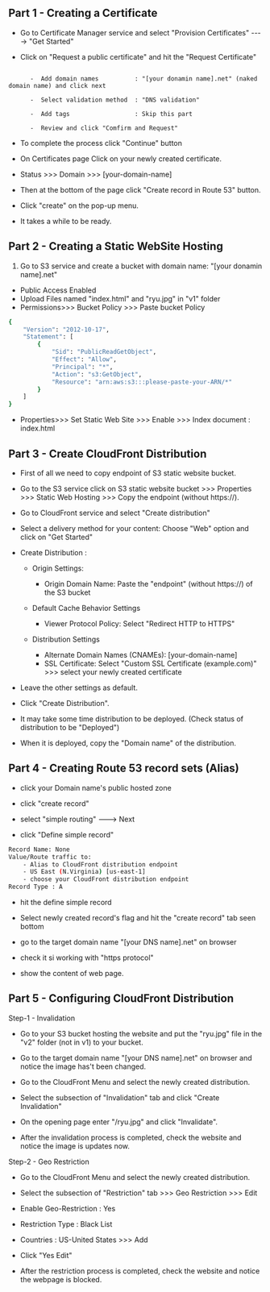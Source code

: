 ## Part 1 - Creating a Certificate 

- Go to Certificate Manager service and select "Provision Certificates" ----> "Get Started"

- Click on "Request a public certificate" and hit the "Request Certificate"

```text

      -  Add domain names          : "[your donamin name].net" (naked domain name) and click next

      -  Select validation method  : "DNS validation"
  
      -  Add tags                  : Skip this part
  
      -  Review and click "Comfirm and Request"
```

-  To complete the  process click "Continue" button

-  On Certificates page Click on your newly created certificate.

-  Status >>> Domain >>> [your-domain-name]

-  Then at the bottom of the page click "Create record in Route 53" button.

-  Click "create" on the pop-up menu.

-  It takes a while to be ready.  

## Part 2 - Creating a Static WebSite Hosting 

1. Go to S3 service and create a bucket with domain name: "[your donamin name].net"
  - Public Access Enabled
  - Upload Files named "index.html" and "ryu.jpg" in "v1" folder
  - Permissions>>> Bucket Policy >>> Paste bucket Policy
```bash
{
    "Version": "2012-10-17",
    "Statement": [
        {
            "Sid": "PublicReadGetObject",
            "Effect": "Allow",
            "Principal": "*",
            "Action": "s3:GetObject",
            "Resource": "arn:aws:s3:::please-paste-your-ARN/*"
        }
    ]
}
```
  - Properties>>> Set Static Web Site >>> Enable >>> Index document : index.html 
 
 ## Part 3 - Create CloudFront Distribution 

- First of all we need to copy endpoint of S3 static website bucket.

- Go to the S3 service click on S3 static website bucket >>> Properties >>> Static Web Hosting >>> Copy the endpoint (without https://).

- Go to CloudFront service and select "Create distribution"

- Select a delivery method for your content: Choose "Web" option and click on "Get Started"
- Create Distribution : 
  - Origin Settings: 
      - Origin Domain Name: Paste the "endpoint" (without https://) of the S3 bucket
  - Default Cache Behavior Settings
      - Viewer Protocol Policy: Select "Redirect HTTP to HTTPS"
   
  - Distribution Settings
      - Alternate Domain Names (CNAMEs): [your-domain-name]
      - SSL Certificate: Select "Custom SSL Certificate (example.com)" >>> select your newly created certificate

- Leave the other settings as default.

- Click "Create Distribution".

- It may take some time distribution to be deployed. (Check status of distribution to be "Deployed")

- When it is deployed, copy the "Domain name" of the distribution. 

## Part 4 - Creating Route 53 record sets (Alias)

- click your Domain name's public hosted zone

- click "create record"

- select "simple routing" ---> Next

- click "Define simple record"

```bash
Record Name: None
Value/Route traffic to: 
    - Alias to CloudFront distribution endpoint
    - US East (N.Virginia) [us-east-1]
    - choose your CloudFront distribution endpoint
Record Type : A
```

- hit the define simple record

- Select newly created record's flag and hit the "create record" 
tab seen bottom

- go to the target domain name "[your DNS name].net" on browser

- check it si working with "https protocol"

- show the content of web page.

## Part 5 - Configuring CloudFront Distribution

Step-1 - Invalidation

 - Go to your S3 bucket hosting the website and put the "ryu.jpg" file in the "v2" folder (not in v1) to your bucket. 

 - Go to the target domain name "[your DNS name].net" on browser and notice the image has't been changed.
 
 - Go to the CloudFront Menu and select the newly created distribution.
 
 - Select the subsection of "Invalidation" tab and click "Create Invalidation"
 
 - On the opening page enter "/ryu.jpg" and click "Invalidate". 
 
 - After the invalidation process is completed, check the website and notice the image is updates now.
 
Step-2 - Geo Restriction

 - Go to the CloudFront Menu and select the newly created distribution.
  
 - Select the subsection of "Restriction" tab >>> Geo Restriction >>> Edit
 
 - Enable Geo-Restriction : Yes
 
 - Restriction Type : Black List
 
 - Countries : US-United States >>> Add
 
 - Click "Yes Edit"

 - After the restriction process is completed, check the website and notice the webpage is blocked.

